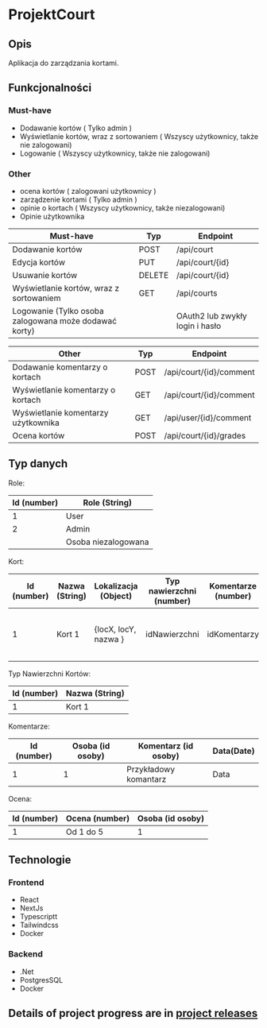 # ProjektCourt
## Opis
Aplikacja do zarządzania kortami.

## Funkcjonalności
### Must-have
- Dodawanie kortów ( Tylko admin )
- Wyświetlanie kortów, wraz z sortowaniem ( Wszyscy użytkownicy, także nie zalogowani)
- Logowanie ( Wszyscy użytkownicy, także nie zalogowani)

### Other
- ocena kortów ( zalogowani użytkownicy )
- zarządzenie kortami ( Tylko admin )
- opinie o kortach ( Wszyscy użytkownicy, także niezalogowani)
- Opinie użytkownika

| **Must-have**                                         | **Typ**   | **Endpoint**                    |
|-------------------------------------------------------|-----------|---------------------------------|
| Dodawanie kortów                                      | POST      | /api/court                      |
| Edycja kortów                                         | PUT       | /api/court/{id}                 |
| Usuwanie kortów                                       | DELETE    | /api/court/{id}                 |
| Wyświetlanie kortów, wraz z sortowaniem               | GET       | /api/courts                     |
| Logowanie (Tylko osoba zalogowana może dodawać korty) |           | OAuth2 lub zwykły login i hasło |


| **Other**                           | **Typ**   | **Endpoint**            |
|-------------------------------------|-----------|-------------------------|
| Dodawanie komentarzy o kortach      | POST      | /api/court/{id}/comment | 
| Wyświetlanie komentarzy o kortach   | GET       | /api/court/{id}/comment |
| Wyświetlanie komentarzy użytkownika | GET       | /api/user/{id}/comment  |
| Ocena kortów                        | POST      | /api/court/{id}/grades  |


## Typ danych

Role:

| **Id (number)**      | **Role (String)**   |
|----------------------|---------------------|
| 1                    | User                |
| 2                    | Admin               |
|                      | Osoba niezalogowana |

Kort:

| **Id (number)**     | **Nazwa (String)**  | **Lokalizacja (Object)**  | **Typ nawierzchni (number)**  | **Komentarze (number)**            | **Ocena (Object)**                           |
|---------------------|---------------------|---------------------------|-------------------------------|------------------------------------|----------------------------------------------|
| 1                   | Kort 1              |  {locX, locY, nazwa }     | idNawierzchni                 | idKomentarzy                       |  {grade1, grade2, grade3, grade4, grade5 }   |


Typ Nawierzchni Kortów:

| **Id (number)**    | **Nazwa (String)**  |
|--------------------|---------------------|
| 1                  | Kort 1              |

Komentarze:

| **Id (number)**      | **Osoba (id osoby)**  | **Komentarz (id osoby)**  | **Data(Date)**  |
|----------------------|-----------------------|---------------------------|-----------------|
| 1                    | 1                     | Przykładowy komantarz     | Data            |

Ocena:

| **Id (number)**     | **Ocena (number)**  | **Osoba (id osoby)**  |
|---------------------|---------------------|-----------------------|
| 1                   | Od 1 do 5           | 1                     |

## Technologie
### Frontend
- React
- NextJs
- Typescriptt
- Tailwindcss
- Docker

### Backend
- .Net
- PostgresSQL
- Docker

## Details of project progress are in [project releases](https://github.com/ZegarekPL/ProjektCourt-frontend/releases)
